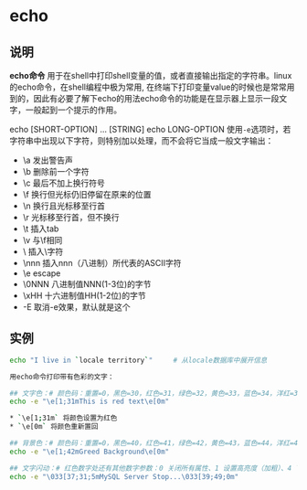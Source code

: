 # **echo**

## 说明

**echo命令** 用于在shell中打印shell变量的值，或者直接输出指定的字符串。linux的echo命令，在shell编程中极为常用, 在终端下打印变量value的时候也是常常用到的，因此有必要了解下echo的用法echo命令的功能是在显示器上显示一段文字，一般起到一个提示的作用。



echo [SHORT-OPTION] ... [STRING]
echo LONG-OPTION
使用`-e`选项时，若字符串中出现以下字符，则特别加以处理，而不会将它当成一般文字输出：

* \a 发出警告声
* \b 删除前一个字符
* \c 最后不加上换行符号
* \f 换行但光标仍旧停留在原来的位置
* \n 换行且光标移至行首
* \r 光标移至行首，但不换行
* \t 插入tab
* \v 与\f相同
* \\ 插入\字符
* \nnn 插入nnn（八进制）所代表的ASCII字符
* \e escape
* \0NNN 八进制值NNN(1-3位)的字节
* \xHH 十六进制值HH(1-2位)的字节
* -E 取消-e效果，默认就是这个

## 实例  

```sh
echo "I live in `locale territory`"     # 从locale数据库中展开信息

用echo命令打印带有色彩的文字：

## 文字色：# 颜色码：重置=0，黑色=30，红色=31，绿色=32，黄色=33，蓝色=34，洋红=35，青色=36，白色=37
echo -e "\e[1;31mThis is red text\e[0m"

* `\e[1;31m` 将颜色设置为红色
* `\e[0m` 将颜色重新置回

## 背景色：# 颜色码：重置=0，黑色=40，红色=41，绿色=42，黄色=43，蓝色=44，洋红=45，青色=46，白色=47
echo -e "\e[1;42mGreed Background\e[0m"

## 文字闪动：# 红色数字处还有其他数字参数：0 关闭所有属性、1 设置高亮度（加粗）、4 下划线、5 闪烁、7 反显、8 消隐
echo -e "\033[37;31;5mMySQL Server Stop...\033[39;49;0m"
```
